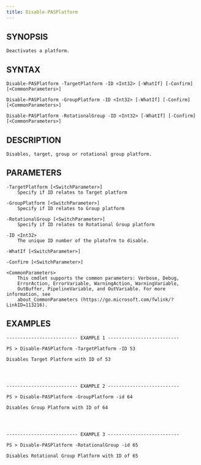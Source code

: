 ```yaml
---
title: Disable-PASPlatform
---
```


## SYNOPSIS

    Deactivates a platform.

## SYNTAX

    Disable-PASPlatform -TargetPlatform -ID <Int32> [-WhatIf] [-Confirm] [<CommonParameters>]

    Disable-PASPlatform -GroupPlatform -ID <Int32> [-WhatIf] [-Confirm] [<CommonParameters>]

    Disable-PASPlatform -RotationalGroup -ID <Int32> [-WhatIf] [-Confirm] [<CommonParameters>]

## DESCRIPTION

    Disables, target, group or rotational group platform.

## PARAMETERS

    -TargetPlatform [<SwitchParameter>]
        Specify if ID relates to Target platform

    -GroupPlatform [<SwitchParameter>]
        Specify if ID relates to Group platform

    -RotationalGroup [<SwitchParameter>]
        Specify if ID relates to Rotational Group platform

    -ID <Int32>
        The unique ID number of the platofrm to disable.

    -WhatIf [<SwitchParameter>]

    -Confirm [<SwitchParameter>]

    <CommonParameters>
        This cmdlet supports the common parameters: Verbose, Debug,
        ErrorAction, ErrorVariable, WarningAction, WarningVariable,
        OutBuffer, PipelineVariable, and OutVariable. For more information, see
        about_CommonParameters (https://go.microsoft.com/fwlink/?LinkID=113216).

## EXAMPLES

    -------------------------- EXAMPLE 1 --------------------------

    PS > Disable-PASPlatform -TargetPlatform -ID 53

    Disables Target Platform with ID of 53




    -------------------------- EXAMPLE 2 --------------------------

    PS > Disable-PASPlatform -GroupPlatform -id 64

    Disables Group Platform with ID of 64




    -------------------------- EXAMPLE 3 --------------------------

    PS > Disable-PASPlatform -RotationalGroup -id 65

    Disables Rotational Group Platform with ID of 65
